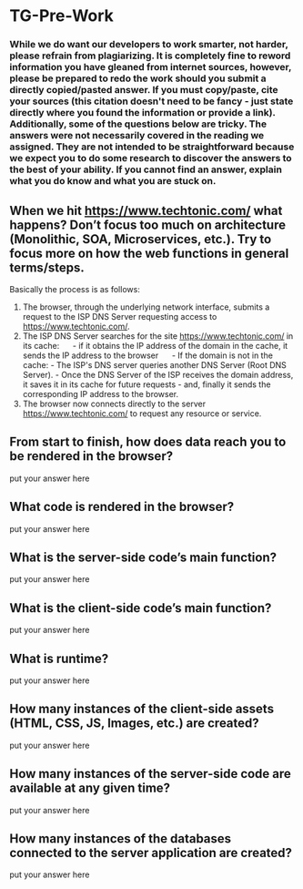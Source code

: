 # TG-Pre-Work

### While we do want our developers to work smarter, not harder, please refrain from plagiarizing.  It is completely fine to reword information you have gleaned from internet sources, however, please be prepared to redo the work should you submit a directly copied/pasted answer.  If you must copy/paste, cite your sources (this citation doesn't need to be fancy - just state directly where you found the information or provide a link).  Additionally, some of the questions below are tricky.  The answers were not necessarily covered in the reading we assigned.  They are not intended to be straightforward because we expect you to do some research to discover the answers to the best of your ability.  If you cannot find an answer, explain what you do know and what you are stuck on.  

## When we hit https://www.techtonic.com/ what happens? Don’t focus too much on architecture (Monolithic, SOA, Microservices, etc.). Try to focus more on how the web functions in general terms/steps.

Basically the process is as follows:

1. The browser, through the underlying network interface, submits a request to the ISP DNS Server requesting access to https://www.techtonic.com/.
2. The ISP DNS Server searches for the site https://www.techtonic.com/ in its cache:
     - if it obtains the IP address of the domain in the cache, it sends the IP address to the browser
     - If the domain is not in the cache:
        - The ISP's DNS server queries another DNS Server (Root DNS Server).
        - Once the DNS Server of the ISP receives the domain address, it saves it in its cache for future requests
        - and, finally it sends the corresponding IP address to the browser.
3. The browser now connects directly to the server https://www.techtonic.com/ to request any resource or service.


## From start to finish, how does data reach you to be rendered in the browser?

put your answer here

## What code is rendered in the browser?

put your answer here

## What is the server-side code’s main function?

put your answer here

## What is the client-side code’s main function?

put your answer here

## What is runtime?

put your answer here

## How many instances of the client-side assets (HTML, CSS, JS, Images, etc.) are created?

put your answer here

## How many instances of the server-side code are available at any given time?

put your answer here

## How many instances of the databases connected to the server application are created?

put your answer here
